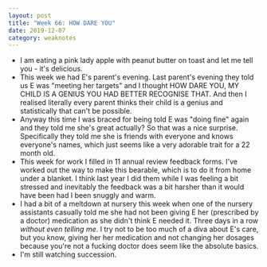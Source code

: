 ```yaml
---
layout: post
title: "Week 66: HOW DARE YOU"
date: 2019-12-07
category: weaknotes
---
```

* I am eating a pink lady apple with peanut butter on toast and let me tell you - it's delicious.
* This week we had E's parent's evening. Last parent's evening they told us E was "meeting her targets" and I thought HOW DARE YOU, MY CHILD IS A GENIUS YOU HAD BETTER RECOGNISE THAT. And then I realised literally every parent thinks their child is a genius and statistically that can't be possible.
* Anyway this time I was braced for being told E was "doing fine" again and they told me she's great actually? So that was a nice surprise. Specifically they told me she is friends with everyone and knows everyone's names, which just seems like a very adorable trait for a 22 month old.
* This week for work I filled in 11 annual review feedback forms. I've worked out the way to make this bearable, which is to do it from home under a blanket. I think last year I did them while I was feeling a bit stressed and inevitably the feedback was a bit harsher than it would have been had I been snuggly and warm.
* I had a bit of a meltdown at nursery this week when one of the nursery assistants casually told me she had not been giving E her (prescribed by a doctor) medication as she didn't think E needed it. Three days in a row _without even telling me_. I try not to be too much of a diva about E's care, but you know, giving her her medication and not changing her dosages because you're not a fucking doctor does seem like the absolute basics.
* I'm still watching succession.
